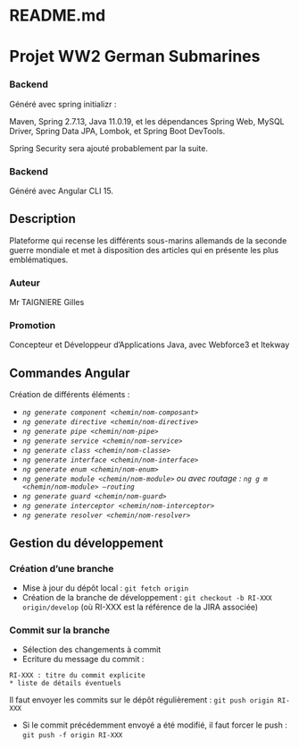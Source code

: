 # README.md

# Projet WW2 German Submarines

### Backend

Généré avec spring initializr :

Maven, Spring 2.7.13, Java 11.0.19, et les dépendances Spring Web, MySQL Driver, Spring Data JPA, Lombok, et Spring Boot DevTools.

Spring Security sera ajouté probablement par la suite.

### Backend

Généré avec Angular CLI 15.

## Description

Plateforme qui recense les différents sous-marins allemands de la seconde guerre mondiale et met à disposition des articles qui en présente les plus emblématiques.

### Auteur

Mr TAIGNIERE Gilles

### Promotion

Concepteur et Développeur d’Applications Java, avec Webforce3 et Itekway

## Commandes Angular

Création de différents éléments :

- *`ng generate component <chemin/nom-composant>`*
- *`ng generate directive <chemin/nom-directive>`*
- *`ng generate pipe <chemin/nom-pipe>`*
- *`ng generate service <chemin/nom-service>`*
- *`ng generate class <chemin/nom-classe>`*
- *`ng generate interface <chemin/nom-interface>`*
- *`ng generate enum <chemin/nom-enum>`*
- *`ng generate module <chemin/nom-module>` ou avec routage : `ng g m <chemin/nom-module> —routing`*
- *`ng generate guard <chemin/nom-guard>`*
- *`ng generate interceptor <chemin/nom-interceptor>`*
- *`ng generate resolver <chemin/nom-resolver>`*

## Gestion du développement

### Création d’une branche

- Mise à jour du dépôt local : `git fetch origin`
- Création de la branche de développement : `git checkout -b RI-XXX origin/develop` (où RI-XXX est la référence de la JIRA associée)

### Commit sur la branche

- Sélection des changements à commit
- Ecriture du message du commit :

```
RI-XXX : titre du commit explicite
* liste de détails éventuels
```

Il faut envoyer les commits sur le dépôt régulièrement : `git push origin RI-XXX`

- Si le commit précédemment envoyé a été modifié, il faut forcer le push : `git push -f origin RI-XXX`
